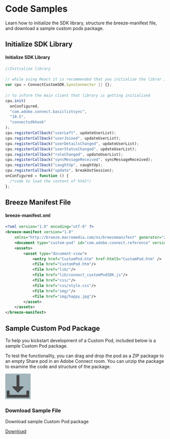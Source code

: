 # Code Samples
Learn how to initialize the SDK library, structure the breeze-manifest file, and download a sample custom pods package. 

## Initialize SDK Library

<CodeBlock slots="heading, code" languages="JavaScript"/>

#### Initialize SDK Library

```javascript
//Initialize library

// while using React it is recommended that you initialize the librar inside componentDidMount method
var cpu = ConnectCustomSDK.SyncConnector || {};

// to inform the main client that library is getting initialised
cpu.init(
  onConfigured,
  "com.adobe.connect.basiclistsync",
  "10.5",
  "connectsdkhook"
);
cpu.registerCallback("userLeft", updateUserList);
cpu.registerCallback("userJoined", updateUserList);
cpu.registerCallback("userDetailsChanged", updateUserList);
cpu.registerCallback("userStatusChanged", updateUserList);
cpu.registerCallback("roleChanged", updateUserList);
cpu.registerCallback("syncMessageReceived", syncMessageReceived);
cpu.registerCallback("caughtUp", caughtUp);
cpu.registerCallback("update", breakOutSession);
onConfigured = function () {
  /*code to load the content of html*/
};

```
## Breeze Manifest File

<CodeBlock slots="heading, code" languages="XML"/>

#### breeze-manifest.xml

```xml
<?xml version="1.0" encoding="utf-8" ?>
<breeze-manifest version="1.0"
    xmlns="http://breeze.macromedia.com/ns/breezemanifest" generator="ZB">
    <document type="custom-pod" id="com.adobe.connect.reference" version="1.0.001" minimumConnectMobileVersion="2.4" minimumSDKversion="11.2.000" minimumConnectServerVersion="11.2.0"/>
    <assets>
        <asset type="document-view">
            <entry href="CustomPod.htm" href-html5="CustomPod.htm" />
            <file href="CustomPod.htm"/>
            <file href="lib/"/>
            <file href="lib/connect_customPodSDK.js"/>
            <file href="css/"/>
            <file href="css/style.css"/>
            <file href="img/"/>
            <file href="img/happy.jpg"/>
        </asset>
    </assets>
</breeze-manifest>

```

## Sample Custom Pod Package

To help you kickstart development of a Custom Pod, included below is a sample Custom Pod package. 

To test the functionality, you can drag and drop the pod as a ZIP package to an empty Share pod in an Adobe Connect room. You can unzip the package to examine the code and structure of the package.

<MiniResourceCard slots="image,heading,text,link"/>

![Download Sample Custom Pod File](/static/download_icon.png)

### Download Sample File

Download sample Custom Pod package 

[Download](https://adobe.io)



